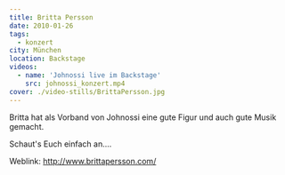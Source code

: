 ```yaml
---
title: Britta Persson
date: 2010-01-26
tags:
  - konzert
city: München
location: Backstage
videos:
  - name: 'Johnossi live im Backstage'
    src: johnossi_konzert.mp4
cover: ./video-stills/BrittaPersson.jpg
---
```


Britta hat als Vorband von Johnossi eine gute Figur und auch gute Musik gemacht.

Schaut's Euch einfach an....

Weblink:
http://www.brittapersson.com/
